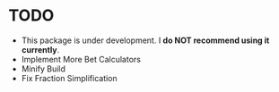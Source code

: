 # TODO

- This package is under development. I **do NOT recommend using it currently**.
- Implement More Bet Calculators
- Minify Build
- Fix Fraction Simplification
